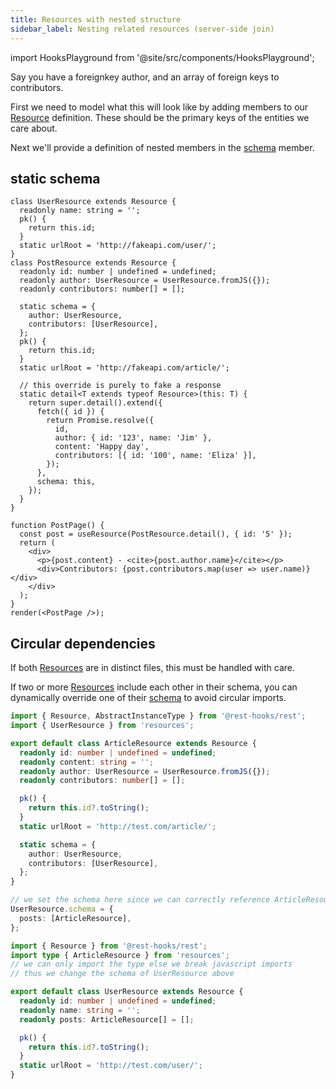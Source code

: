 ```yaml
---
title: Resources with nested structure
sidebar_label: Nesting related resources (server-side join)
---
```


import HooksPlayground from '@site/src/components/HooksPlayground';

Say you have a foreignkey author, and an array of foreign keys to contributors.

First we need to model what this will look like by adding members to our [Resource][1] definition.
These should be the primary keys of the entities we care about.

Next we'll provide a definition of nested members in the [schema][3] member.

## static schema

<HooksPlayground groupId="schema" defaultOpen="y">

```tsx
class UserResource extends Resource {
  readonly name: string = '';
  pk() {
    return this.id;
  }
  static urlRoot = 'http://fakeapi.com/user/';
}
class PostResource extends Resource {
  readonly id: number | undefined = undefined;
  readonly author: UserResource = UserResource.fromJS({});
  readonly contributors: number[] = [];

  static schema = {
    author: UserResource,
    contributors: [UserResource],
  };
  pk() {
    return this.id;
  }
  static urlRoot = 'http://fakeapi.com/article/';

  // this override is purely to fake a response
  static detail<T extends typeof Resource>(this: T) {
    return super.detail().extend({
      fetch({ id }) {
        return Promise.resolve({
          id,
          author: { id: '123', name: 'Jim' },
          content: 'Happy day',
          contributors: [{ id: '100', name: 'Eliza' }],
        });
      },
      schema: this,
    });
  }
}

function PostPage() {
  const post = useResource(PostResource.detail(), { id: '5' });
  return (
    <div>
      <p>{post.content} - <cite>{post.author.name}</cite></p>
      <div>Contributors: {post.contributors.map(user => user.name)}</div>
    </div>
  );
}
render(<PostPage />);
```

</HooksPlayground>

## Circular dependencies

If both [Resources][1] are in distinct files, this must be handled with care.

If two or more [Resources][1] include each other in their schema, you can dynamically override
one of their [schema][3] to avoid circular imports.

```typescript title="resources/ArticleResource.ts"
import { Resource, AbstractInstanceType } from '@rest-hooks/rest';
import { UserResource } from 'resources';

export default class ArticleResource extends Resource {
  readonly id: number | undefined = undefined;
  readonly content: string = '';
  readonly author: UserResource = UserResource.fromJS({});
  readonly contributors: number[] = [];

  pk() {
    return this.id?.toString();
  }
  static urlRoot = 'http://test.com/article/';

  static schema = {
    author: UserResource,
    contributors: [UserResource],
  };
}

// we set the schema here since we can correctly reference ArticleResource
UserResource.schema = {
  posts: [ArticleResource],
};
```

```typescript title="resources/UserResource.ts"
import { Resource } from '@rest-hooks/rest';
import type { ArticleResource } from 'resources';
// we can only import the type else we break javascript imports
// thus we change the schema of UserResource above

export default class UserResource extends Resource {
  readonly id: number | undefined = undefined;
  readonly name: string = '';
  readonly posts: ArticleResource[] = [];

  pk() {
    return this.id?.toString();
  }
  static urlRoot = 'http://test.com/user/';
}
```

[1]: ../api/Resource.md
[2]: ../api/useCache.md
[3]: ../api/Entity#static-schema--k-keyof-this-schema-
